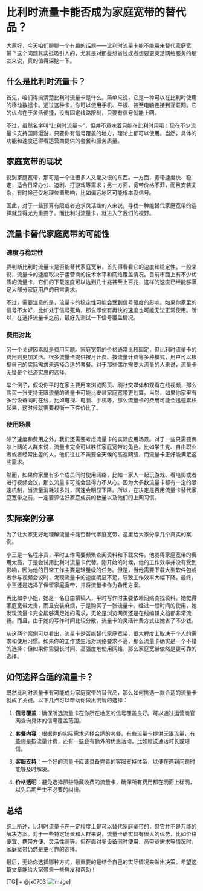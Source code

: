 # 比利时流量卡能否成为家庭宽带的替代品？

大家好，今天咱们聊聊一个有趣的话题——比利时流量卡能不能用来替代家庭宽带？这个问题其实挺吸引人的，尤其是对那些想省钱或者想要更灵活网络服务的朋友来说，真的值得深挖一下。

## 什么是比利时流量卡？

首先，咱们得搞清楚比利时流量卡是什么。简单来说，它是一种可以在比利时使用的移动数据卡。通过这种卡，你可以使用手机、平板、甚至电脑连接到互联网。它的优点在于灵活便捷，没有固定线路限制，只要有信号就能上网。

不过，虽然名字叫“比利时流量卡”，但并不意味着只能在比利时用哦！现在不少流量卡支持国际漫游，只要你有信号覆盖的地方，理论上都可以使用。当然，具体的功能和速度还得看运营商提供的套餐和服务质量。

## 家庭宽带的现状

说到家庭宽带，那可是一个让很多人又爱又恨的东西。一方面，宽带速度快、稳定，适合日常办公、追剧、打游戏等需求；另一方面，宽带价格不菲，而且安装复杂，有时候还受地理位置影响，比如偏远地区可能根本没信号。

因此，对于一些预算有限或者追求灵活性的人来说，寻找一种能替代家庭宽带的选择就显得尤为重要了。而比利时流量卡，就进入了我们的视野。

## 流量卡替代家庭宽带的可能性

### 速度与稳定性

要判断比利时流量卡是否能替代家庭宽带，首先得看看它的速度和稳定性。一般来说，流量卡的速度取决于运营商的技术水平和网络覆盖情况。目前市面上有不少优质的流量卡，它们的下载速度可以达到几十兆甚至上百兆，这样的速度已经能够满足大部分家庭用户的日常需求。

不过，需要注意的是，流量卡的稳定性可能会受到信号强度的影响。如果你家里的信号不太好，比如处于信号死角，那么即使有再快的速度也可能无法正常使用。所以，在选择流量卡之前，最好先测试一下信号覆盖情况。

### 费用对比

另一个关键因素就是费用问题。家庭宽带的价格通常比较固定，但比利时流量卡的费用则更加灵活。很多流量卡提供按月计费、按流量计费等多种模式，用户可以根据自己的实际需求来选择合适的套餐。对于那些偶尔需要大流量的人来说，流量卡无疑是个经济实惠的选择。

举个例子，假设你平时在家主要用来浏览网页、刷社交媒体和观看在线视频，那么购买一张支持无限流量的流量卡可能比安装家庭宽带更划算。当然，如果你家里有多台设备同时在线，比如电视、电脑、手机等，那么流量卡的费用可能会迅速累积起来，这时候就需要权衡一下性价比了。

### 使用场景

除了速度和费用之外，我们还需要考虑流量卡的实际应用场景。对于一些只需要偶尔上网的人群来说，流量卡完全可以胜任家庭宽带的角色。比如学生党、自由职业者或者经常出差的人，他们往往不需要全天候的高速网络，而流量卡正好能满足这些需求。

然而，如果你家里有多个成员同时使用网络，比如一家人一起玩游戏、看电影或者进行视频会议，那么流量卡可能会显得力不从心。因为大多数流量卡都有一定的限速机制，当流量消耗过多时，网速会明显下降。所以，在决定是否用流量卡替代家庭宽带之前，一定要评估好家庭成员的数量以及他们的上网习惯。

## 实际案例分享

为了让大家更好地理解流量卡能否替代家庭宽带，这里给大家分享几个真实的案例。

小王是一名程序员，平时工作需要频繁查阅资料和下载文件。他觉得家庭宽带的费用太高，于是尝试用比利时流量卡代替。刚开始的时候，他的工作效率并没有受到影响，因为他的日常工作主要是轻量级的任务。但是，当他需要下载大型软件包或者参与视频会议时，发现流量卡的速度明显不足，导致工作效率大幅下降。最终，小王还是选择了保留家庭宽带，并将流量卡作为备用方案。

再比如李小姐，她是一名自由撰稿人，平时写作时主要依赖网络查找资料。她觉得家庭宽带太贵，而且安装麻烦，于是购买了一张流量卡。经过一段时间的使用，她发现流量卡完全能够满足她的需求，无论是浏览网页还是在线编辑文档都非常流畅。而且，由于她的写作时间比较分散，流量卡的灵活计费方式让她省了不少钱。

从这两个案例可以看出，流量卡是否能替代家庭宽带，很大程度上取决于个人的需求和使用习惯。如果你的工作或生活对网络要求不高，那么流量卡确实是一个不错的选择；但如果你需要长时间、高强度地使用网络，那么家庭宽带依然是更可靠的选择。

## 如何选择合适的流量卡？

既然比利时流量卡有可能成为家庭宽带的替代品，那么如何挑选一款合适的流量卡就成了关键。以下几点可以帮助你做出明智的选择：

1. **信号覆盖**：确保所选流量卡在你所在地区的信号覆盖良好。可以通过运营商官网查询具体的信号覆盖范围。
   
2. **套餐内容**：根据你的实际需求选择合适的套餐。有些流量卡提供无限流量，有些则是按流量计费，还有一些会有额外的优惠活动，比如赠送通话时长或短信。

3. **客服支持**：一个好的流量卡应该具备完善的客服支持体系，以便在遇到问题时能够及时解决。

4. **价格透明**：避免选择那些隐藏收费的流量卡，确保所有费用都在明面上标明，以免后期产生不必要的纠纷。

## 总结

综上所述，比利时流量卡在一定程度上是可以替代家庭宽带的，但它并不是万能的解决方案。对于一些特定场景和人群来说，流量卡确实具有很大的优势，比如价格便宜、携带方便、灵活性高等。但在面对多设备同时使用、高带宽需求等情况时，家庭宽带仍然是更可靠的选择。

最后，无论你选择哪种方式，最重要的是结合自己的实际情况来做出决策。希望这篇文章能给大家带来一些启发和帮助！

[TG💪+ @jx0703 ![Image](https://github.com/user-attachments/assets/dbca1d08-cadb-493c-b0ec-ad6f7a83f270)]